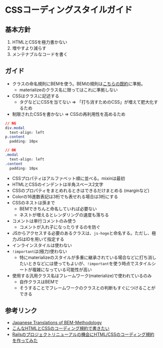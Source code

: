 # CSSコーディングスタイルガイド

## 基本方針

1. HTMLとCSSを極力書かない
2. 増やすより減らす
3. メンテナブルなコードを書く

## ガイド

* クラスの命名規則にBEMを使う。BEMの規則は[こちらの既約](https://github.com/juno/bem-methodology-ja)に準拠。
    * materializeのクラス名に限ってはこれに準拠しない
* CSSはクラスに記述する
    * タグなどにCSSを当てない => 「打ち消すためのCSS」が増えて肥大化するため
* 制限されたCSSを書かない => CSSの再利用性を高めるため

```css
// NG
div.modal
  text-align: left
p.content
  padding: 10px
```

```css
// OK
.modal
  text-align: left
.content
  padding: 10px
```

* CSSプロパティはアルファベット順に並べる。mixinは最初
* HTMLとCSSのインデントは半角スペース2文字
* CSSのプロパティをまとめれるときはできるだけまとめる (marginなど)
* Colorの16進数表記は3桁でも表せれる場合は3桁にする
* CSSのネストは孫まで
    * BEMできちんと命名していれば必要ない
    * ネストが増えるとレンダリングの速度も落ちる
* コメントは単行コメントのみ使う
    * コメントが入れ子になったりするのを防ぐ
* JSからアクセスする必要のあるクラスは、`js-hoge`と命名する。ただし、極力JSはIDを用いて指定する
* インラインスタイルは使わない
* `!important`は(極力)使わない
    * 特にmaterializeのスタイルが多重に継承されている場合などに打ち消したいときなどには使ってもよいが、`!important`を使う時点でスタイルシートが複雑になっている可能性が高い
* 使用する汎用クラス名はフレームワーク(materialize)で使われているのみ
    * 自作クラスはBEMで
    * そうすることでフレームワークのクラスとの判断もすぐにつけることができる

## 参考リンク

* [Japanese Translations of BEM-Methodology](https://github.com/juno/bem-methodology-ja)
* [こんなHTMLとCSSのコーディング規約で書きたい](http://qiita.com/pugiemonn/items/964203782e1fcb3d02c3)
* [Railsのプロジェクトリニューアルの機会にHTML/CSSのコーディング規約を作ってみた](http://qiita.com/soyanchu/items/dd99fe2b3d08eb7128c7)
